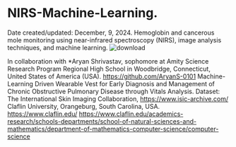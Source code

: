 # NIRS-Machine-Learning.
Date created/updated: December, 9, 2024.
Hemoglobin and cancerous mole monitoring using near-infrared spectroscopy (NIRS), image analysis techniques, and machine learning.
![download](https://github.com/user-attachments/assets/2fe74842-275d-42fb-a216-0327bcbb7722)

In collaboration with *Aryan Shrivastav, sophomore at Amity  Science Research Program Regional High School in Woodbridge, Connecticut, United States of America (USA). https://github.com/AryanS-0101
Machine-Learning Driven Wearable Vest for Early Diagnosis and Management of Chronic Obstructive Pulmonary Disease through Vitals Analysis.
Dataset: The International Skin Imaging Collaboration, https://www.isic-archive.com/
Claflin University, Orangeburg, South Carolina, USA. 
https://www.claflin.edu/
https://www.claflin.edu/academics-research/schools-departments/school-of-natural-sciences-and-mathematics/department-of-mathematics-computer-science/computer-science
